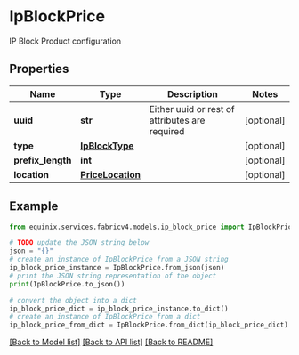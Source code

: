 # IpBlockPrice

IP Block Product configuration

## Properties

Name | Type | Description | Notes
------------ | ------------- | ------------- | -------------
**uuid** | **str** | Either uuid or rest of attributes are required | [optional] 
**type** | [**IpBlockType**](IpBlockType.md) |  | [optional] 
**prefix_length** | **int** |  | [optional] 
**location** | [**PriceLocation**](PriceLocation.md) |  | [optional] 

## Example

```python
from equinix.services.fabricv4.models.ip_block_price import IpBlockPrice

# TODO update the JSON string below
json = "{}"
# create an instance of IpBlockPrice from a JSON string
ip_block_price_instance = IpBlockPrice.from_json(json)
# print the JSON string representation of the object
print(IpBlockPrice.to_json())

# convert the object into a dict
ip_block_price_dict = ip_block_price_instance.to_dict()
# create an instance of IpBlockPrice from a dict
ip_block_price_from_dict = IpBlockPrice.from_dict(ip_block_price_dict)
```
[[Back to Model list]](../README.md#documentation-for-models) [[Back to API list]](../README.md#documentation-for-api-endpoints) [[Back to README]](../README.md)


